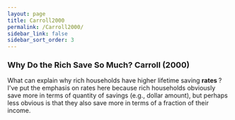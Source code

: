 ```yaml
---
layout: page
title: Carroll2000
permalink: /Carroll2000/
sidebar_link: false
sidebar_sort_order: 3
---
```


### <font size="4">  Why Do the Rich Save So Much? Carroll (2000)  </font>

What can explain why rich households have higher lifetime saving <b> rates </b>? I've put the emphasis on rates here because rich households obviously save more in terms of quantity of savings (e.g., dollar amount), but perhaps less obvious is that they also save more in terms of a fraction of their income.
